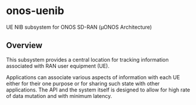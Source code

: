 # onos-uenib
UE NIB subsystem for ONOS SD-RAN (µONOS Architecture)

## Overview
This subsystem provides a central location for tracking information associated 
with RAN user equipment (UE).

Applications can associate various aspects of information with each UE either for their
one purpose or for sharing such state with other applications. The API and the system itself
is designed to allow for high rate of data mutation and with minimum latency. 